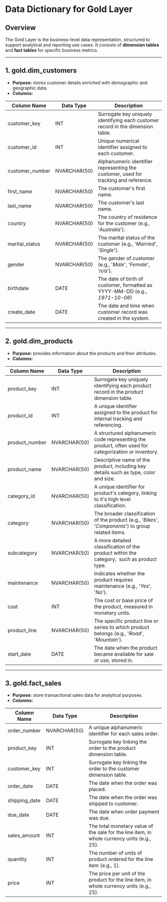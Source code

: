 # Data Dictionary for Gold Layer

## Overview

The Gold Layer is the business-level data representation, structured to support analytical and reporting use cases. It consists of **dimension tables** and **fact tables** for specific business metrics.

---

## 1. gold.dim_customers

- **Purpose:** stores customer details enriched with demographic and geographic data.
- **Columns:**

| Column Name     | Data Type    | Description                                                                         |
| --------------- | ------------ | ----------------------------------------------------------------------------------- |
| customer_key    | INT          | Surrogate key uniquely identifying each customer record in the dimension table.     |
| customer_id     | INT          | Unique numerical identifier assigned to each customer.                              |
| customer_number | NVARCHAR(50) | Alphanumeric identifier representing the customer, used for tracking and reference. |
| first_name      | NVARCHAR(50) | The customer's first name.                                                          |
| last_name       | NVARCHAR(50) | The customer's last name.                                                           |
| country         | NVARCHAR(50) | The country of residence for the customer (e.g., '*Australia*').                    |
| marital_status  | NVARCHAR(50) | The marital status of the customer (e.g., '*Married*', '*Single*').                 |
| gender          | NVARCHAR(50) | The gender of customer (e.g., '*Male*', '*Female*', '*n/a*').                       |
| birthdate       | DATE         | The date of birth of customer, formatted as YYYY-MM-DD (e.g., _1971-10-06_)         |
| create_date     | DATE         | The date and time when customer record was created in the system.                   |

---

## 2. gold.dim_products

- **Purpose:** provides information about the products and their attributes.
- **Columns:**

| Column Name    | Data Type    | Description                                                                                          |
| -------------- | ------------ | ---------------------------------------------------------------------------------------------------- |
| product_key    | INT          | Surrogate key uniquely identifying each product record in the product dimension table.               |
| product_id     | INT          | A unique identifier assigned to the product for internal tracking and referencing.                   |
| product_number | NVARCHAR(50) | A structured alphanumeric code representing the product, often used for categorization or inventory. |
| product_name   | NVARCHAR(50) | Descriptive name of the product, including key details such as type, color and size.                 |
| category_id    | NVARCHAR(50) | A unique identifier for product's category, linking to it's high level classification.               |
| category       | NVARCHAR(50) | The broader classification of the product (e.g., '*Bikes*', '*Components*') to group related items.  |
| subcategory    | NVARCHAR(50) | A more detailed classification of the product within the category,  such as product type.            |
| maintenance    | NVARCHAR(50) | Indicates whether the product requires maintenance (e.g., '*Yes*', '*No*').                          |
| cost           | INT          | The cost or base price of the product, measured in monetary units.                                   |
| product_line   | NVARCHAR(50) | The specific product line or series to which product belongs (e.g., '*Road*', '*Mountain*').         |
| start_date     | DATE         | The date when the product became available for sale or use, stored in.                               |

---

## 3. gold.fact_sales

- **Purpose:** store transactional sales data for analytical purposes.
- **Columns:**

| Column Name   | Data Type    | Description                                                                                 |
| ------------- | ------------ | ------------------------------------------------------------------------------------------- |
| order_number  | NVARCHAR(50) | A unique alphanumeric identifier for each sales order.                                      |
| product_key   | INT          | Surrogate key linking the order to the product dimension table.                             |
| customer_key  | INT          | Surrogate key linking the order to the customer dimension table.                            |
| order_date    | DATE         | The date when the order was placed.                                                         |
| shipping_date | DATE         | The date when the order was shipped to customer.                                            |
| due_date      | DATE         | The date when order payment was due.                                                        |
| sales_amount  | INT          | The total monetary value of the sale for the line item, in whole currency units (e.g., 25). |
| quantity      | INT          | The number of units of product ordered for the line item (e.g., 1).                         |
| price         | INT          | The price per unit of the product for the line item, in whole currency units (e.g., 25).    |
